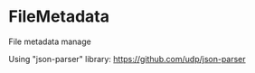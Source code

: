 # FileMetadata
File metadata manage

Using "json-parser" library:
https://github.com/udp/json-parser